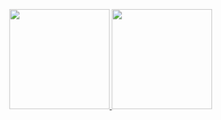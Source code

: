 <div style="display:inline-block" align="center">
  <a href="https://github.com/gabrielgv456">
  <img  height="180em" src="https://github-readme-stats.vercel.app/api?username=gabrielgv456&show_icons=true&theme=tokyonight&include_all_commits=true&count_private=true"/>
  <img height="180em" src="https://github-readme-stats.vercel.app/api/top-langs/?username=gabrielgv456&layout=compact&langs_count=7&theme=tokyonight"/>
  
